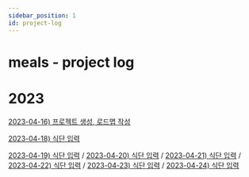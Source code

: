 ```yaml
---
sidebar_position: 1
id: project-log
---
```

# meals - project log

# 2023

[2023-04-16) 프로젝트 생성, 로드맵 작성](./roadmap)

[2023-04-18) 식단 입력](./2023-04)

[2023-04-19) 식단 입력](./2023-04) / [2023-04-20) 식단 입력](./2023-04) / [2023-04-21) 식단 입력](./2023-04 )  / [2023-04-22) 식단 입력](./2023-04 )  / [2023-04-23) 식단 입력](./2023-04 )  / [2023-04-24) 식단 입력](./2023-04 )